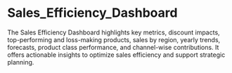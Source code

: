 # Sales_Efficiency_Dashboard
The Sales Efficiency Dashboard highlights key metrics, discount impacts, top-performing and loss-making products, sales by region, yearly trends, forecasts, product class performance, and channel-wise contributions. It offers actionable insights to optimize sales efficiency and support strategic planning. 
